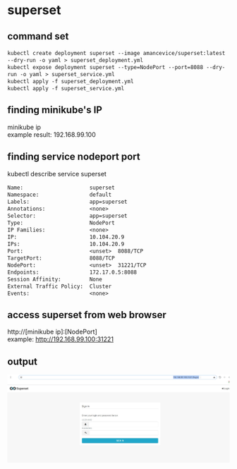 # superset

## command set

```
kubectl create deployment superset --image amancevice/superset:latest --dry-run -o yaml > superset_deployment.yml
kubectl expose deployment superset --type=NodePort --port=8088 --dry-run -o yaml > superset_service.yml
kubectl apply -f superset_deployment.yml
kubectl apply -f superset_service.yml
```

## finding minikube's IP
minikube ip<br/> 
example result: 192.168.99.100

## finding service nodeport port
kubectl describe service superset

```
Name:                     superset
Namespace:                default
Labels:                   app=superset
Annotations:              <none>
Selector:                 app=superset
Type:                     NodePort
IP Families:              <none>
IP:                       10.104.20.9
IPs:                      10.104.20.9
Port:                     <unset>  8088/TCP
TargetPort:               8088/TCP
NodePort:                 <unset>  31221/TCP
Endpoints:                172.17.0.5:8088
Session Affinity:         None
External Traffic Policy:  Cluster
Events:                   <none>
```
  
## access superset from web browser
http://[minikube ip]:[NodePort]<br/>
example: http://192.168.99.100:31221

## output
<img src="./superset.jpg">
